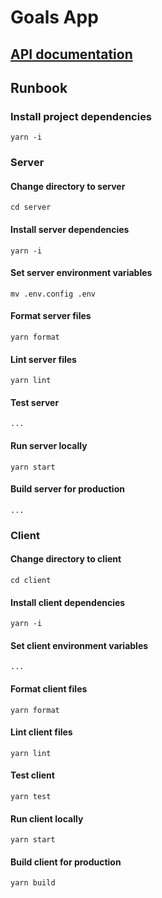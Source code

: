 # Goals App

## [API documentation](https://documenter.getpostman.com/view/9993282/2s7YYvZMc3)

## Runbook

### Install project dependencies

```
yarn -i
```

### Server

#### Change directory to server

```
cd server
```

#### Install server dependencies

```
yarn -i
```

#### Set server environment variables

```
mv .env.config .env
```

#### Format server files

```
yarn format
```

#### Lint server files

```
yarn lint
```

#### Test server

```
...
```

#### Run server locally

```
yarn start
```

#### Build server for production

```
...
```

### Client

#### Change directory to client

```
cd client
```

#### Install client dependencies

```
yarn -i
```

#### Set client environment variables

```
...
```

#### Format client files

```
yarn format
```

#### Lint client files

```
yarn lint
```

#### Test client

```
yarn test
```

#### Run client locally

```
yarn start
```

#### Build client for production

```
yarn build
```
